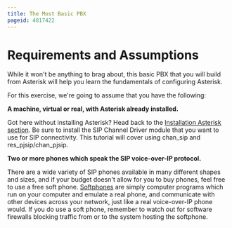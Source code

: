 ```yaml
---
title: The Most Basic PBX
pageid: 4817422
---
```


Requirements and Assumptions
============================

While it won't be anything to brag about, this basic PBX that you will build from Asterisk will help you learn the fundamentals of configuring Asterisk.

For this exercise, we're going to assume that you have the following:

**A machine, virtual or real, with Asterisk already installed.**

Got here without installing Asterisk? Head back to the [Installation Asterisk section](/Getting-Started/Installing-Asterisk). Be sure to install the SIP Channel Driver module that you want to use for SIP connectivity. This tutorial will cover using chan_sip and res_pjsip/chan_pjsip.

**Two or more phones which speak the SIP voice-over-IP protocol.**

There are a wide variety of SIP phones available in many different shapes and sizes, and if your budget doesn't allow for you to buy phones, feel free to use a free soft phone. [Softphones](http://en.wikipedia.org/wiki/Softphone) are simply computer programs which run on your computer and emulate a real phone, and communicate with other devices across your network, just like a real voice-over-IP phone would. If you do use a soft phone, remember to watch out for software firewalls blocking traffic from or to the system hosting the softphone.

